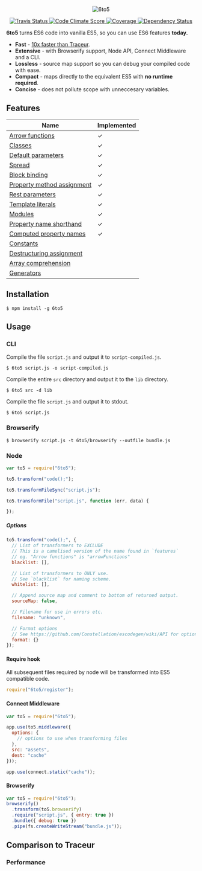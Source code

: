 <p align="center">
  <img alt="6to5" src="http://i.imgur.com/hVl9KRw.png">
</p>

<p align="center">
  <a href="https://travis-ci.org/sebmck/6to5">
    <img alt="Travis Status" src="http://img.shields.io/travis/sebmck/6to5.svg?style=flat&amp;label=travis">
  </a>

  <a href="https://codeclimate.com/github/sebmck/6to5">
    <img alt="Code Climate Score" src="http://img.shields.io/codeclimate/github/sebmck/6to5.svg?style=flat">
  </a>

  <a href="https://codeclimate.com/github/sebmck/6to5">
    <img alt="Coverage" src="http://img.shields.io/codeclimate/coverage/github/sebmck/6to5.svg?style=flat">
  </a>

  <a href="https://david-dm.org/sebmck/6to5">
    <img alt="Dependency Status" src="http://img.shields.io/david/sebmck/6to5.svg?style=flat">
  </a>
</p>

**6to5** turns ES6 code into vanilla ES5, so you can use ES6 features **today.**

 - **Fast** - [10x faster than Traceur](#performance).
 - **Extensive** - with Browserify support, Node API, Connect Middleware and a CLI.
 - **Lossless** - source map support so you can debug your compiled code with ease.
 - **Compact** - maps directly to the equivalent ES5 with **no runtime required**.
 - **Concise** - does not pollute scope with unneccesary variables.

## Features

| Name                                                                 | Implemented |
| -------------------------------------------------------------------- | ----------- |
| [Arrow functions](FEATURES.md#arrow-functions)                       | ✓           |
| [Classes](FEATURES.md#classes)                                       | ✓           |
| [Default parameters](FEATURES.md#default-parameters)                 | ✓           |
| [Spread](FEATURES.md#spread)                                         | ✓           |
| [Block binding](FEATURES.md#block-binding)                           | ✓           |
| [Property method assignment](FEATURES.md#property-method-assignment) | ✓           |
| [Rest parameters](FEATURES.md#rest-parameters)                       | ✓           |
| [Template literals](FEATURES.md#template-literals)                   | ✓           |
| [Modules](FEATURES.md#modules)                                       | ✓           |
| [Property name shorthand](FEATURES.md#property-name-shorthand)       | ✓           |
| [Computed property names](FEATURES.md#computed-property-names)       | ✓           |
| [Constants](FEATURES.md#constants)                                   |             |
| [Destructuring assignment](FEATURES.md#destructuring-assignment)     |             |
| [Array comprehension](FEATURES.md#array-comprehension)               |             |
| [Generators](FEATURES.md#generators)                                 |             |

## Installation

    $ npm install -g 6to5

## Usage

### CLI

Compile the file `script.js` and output it to `script-compiled.js`.

    $ 6to5 script.js -o script-compiled.js

Compile the entire `src` directory and output it to the `lib` directory.

    $ 6to5 src -d lib

Compile the file `script.js` and output it to stdout.

    $ 6to5 script.js

### Browserify

    $ browserify script.js -t 6to5/browserify --outfile bundle.js

### Node

```javascript
var to5 = require("6to5");

to5.transform("code();");

to5.transformFileSync("script.js");

to5.transformFile("script.js", function (err, data) {

});
```

##### Options

```javascript
to5.transform("code();", {
  // List of transformers to EXCLUDE
  // This is a camelised version of the name found in `features`
  // eg. "Arrow functions" is "arrowFunctions"
  blacklist: [],

  // List of transformers to ONLY use.
  // See `blacklist` for naming scheme.
  whitelist: [],

  // Append source map and comment to bottom of returned output.
  sourceMap: false,

  // Filename for use in errors etc.
  filename: "unknown",

  // Format options
  // See https://github.com/Constellation/escodegen/wiki/API for options.
  format: {}
});
```

#### Require hook

All subsequent files required by node will be transformed into ES5 compatible
code.

```javascript
require("6to5/register");
```

#### Connect Middleware

```javascript
var to5 = require("6to5");

app.use(to5.middleware({
  options: {
    // options to use when transforming files
  },
  src: "assets",
  dest: "cache"
}));

app.use(connect.static("cache"));
```

#### Browserify

```javascript
var to5 = require("6to5");
browserify()
  .transform(to5.browserify)
  .require("script.js", { entry: true })
  .bundle({ debug: true })
  .pipe(fs.createWriteStream("bundle.js"));
```

## Comparison to Traceur

### Performance

